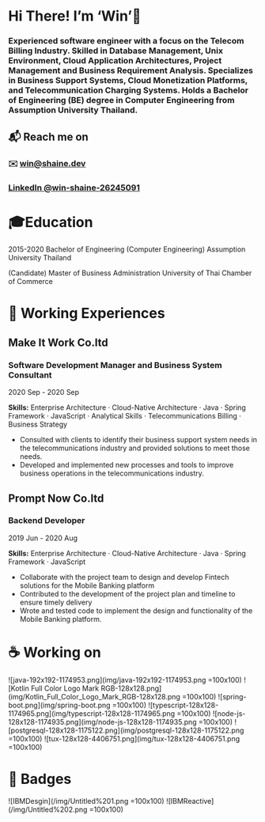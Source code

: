 # Hi There! I’m ‘Win’👋

### Experienced software engineer with a focus on the Telecom Billing Industry. Skilled in Database Management, Unix Environment, Cloud Application Architectures, Project Management and Business Requirement Analysis. Specializes in Business Support Systems, Cloud Monetization Platforms, and Telecommunication Charging Systems. Holds a Bachelor of Engineering (BE) degree in Computer Engineering from Assumption University Thailand.

## 📬 Reach me on

### ✉️ win@shaine.dev

### **[LinkedIn @win-shaine-26245091](https://www.linkedin.com/in/win-shaine-26245091/)**

# 🎓Education

2015-2020 Bachelor of Engineering (Computer Engineering)
Assumption University Thailand

(Candidate) Master of Business Administration
University of Thai Chamber of Commerce

# 💼 Working Experiences

## **Make It Work Co.ltd**

### **Software Development Manager and Business System Consultant**

2020 Sep - 2020 Sep

**Skills:**
 Enterprise Architecture · Cloud-Native Architecture · Java · Spring Framework · JavaScript · Analytical Skills · Telecommunications Billing · Business Strategy

- Consulted with clients to identify their business support system needs in the telecommunications industry and provided solutions to meet those needs.
- Developed and implemented new processes and tools to improve business operations in the telecommunications industry.

## **Prompt Now Co.ltd**

### **Backend Developer**

2019 Jun - 2020 Aug

**Skills:**
 Enterprise Architecture · Cloud-Native Architecture · Java · Spring Framework · JavaScript

- Collaborate with the project team to design and develop Fintech solutions for the Mobile Banking platform
- Contributed to the development of the project plan and timeline to ensure timely delivery
- Wrote and tested code to implement the design and functionality of the Mobile Banking platform.

# ☕ Working on
![java-192x192-1174953.png](img/java-192x192-1174953.png =100x100) ![Kotlin Full Color Logo Mark RGB-128x128.png](img/Kotlin_Full_Color_Logo_Mark_RGB-128x128.png =100x100) ![spring-boot.png](img/spring-boot.png =100x100) ![typescript-128x128-1174965.png](img/typescript-128x128-1174965.png =100x100) ![node-js-128x128-1174935.png](img/node-js-128x128-1174935.png =100x100) ![postgresql-128x128-1175122.png](img/postgresql-128x128-1175122.png =100x100) ![tux-128x128-4406751.png](img/tux-128x128-4406751.png =100x100)

# 📜 Badges

![IBMDesgin](/img/Untitled%201.png =100x100)  ![IBMReactive](/img/Untitled%202.png =100x100)
